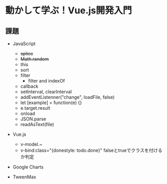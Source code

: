 # 動かして学ぶ！Vue.js開発入門

## 課題
- JavaScript
  - ~~splice~~
  - ~~Math.random~~
  - this
  - sort
  - filter
    - filter and indexOf
  - callback
  - setInterval, clearInterval
  - addEventListenner("change", loadFile, false)
  - let [example] = function(e) {}
  - e.target.result
  - onload
  - JSON.parse
  - readAsText(file)

- Vue.js
  - v-model.~
  - v-bind:class="{donestyle: todo.done}" falseとtrueでクラスを付けるか判定

- Google Charts
- TweenMax
